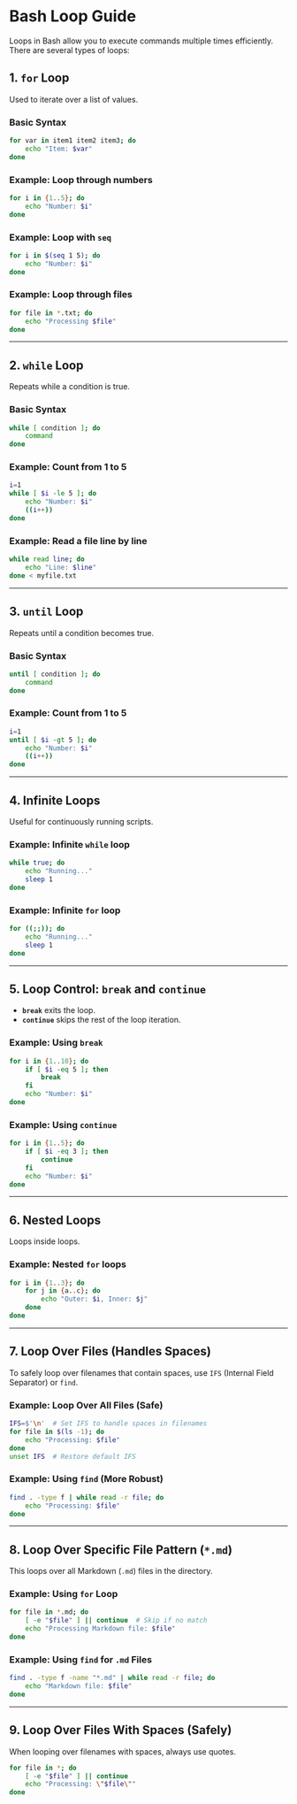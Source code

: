 # Bash Loop Guide

Loops in Bash allow you to execute commands multiple times efficiently. There are several types of loops:

## 1. `for` Loop

Used to iterate over a list of values.

### Basic Syntax

```bash
for var in item1 item2 item3; do
    echo "Item: $var"
done
```

### Example: Loop through numbers

```bash
for i in {1..5}; do
    echo "Number: $i"
done
```

### Example: Loop with `seq`

```bash
for i in $(seq 1 5); do
    echo "Number: $i"
done
```

### Example: Loop through files

```bash
for file in *.txt; do
    echo "Processing $file"
done
```

---

## 2. `while` Loop

Repeats while a condition is true.

### Basic Syntax

```bash
while [ condition ]; do
    command
done
```

### Example: Count from 1 to 5

```bash
i=1
while [ $i -le 5 ]; do
    echo "Number: $i"
    ((i++))
done
```

### Example: Read a file line by line

```bash
while read line; do
    echo "Line: $line"
done < myfile.txt
```

---

## 3. `until` Loop

Repeats until a condition becomes true.

### Basic Syntax

```bash
until [ condition ]; do
    command
done
```

### Example: Count from 1 to 5

```bash
i=1
until [ $i -gt 5 ]; do
    echo "Number: $i"
    ((i++))
done
```

---

## 4. Infinite Loops

Useful for continuously running scripts.

### Example: Infinite `while` loop

```bash
while true; do
    echo "Running..."
    sleep 1
done
```

### Example: Infinite `for` loop

```bash
for ((;;)); do
    echo "Running..."
    sleep 1
done
```

---

## 5. Loop Control: `break` and `continue`

- **`break`** exits the loop.
- **`continue`** skips the rest of the loop iteration.

### Example: Using `break`

```bash
for i in {1..10}; do
    if [ $i -eq 5 ]; then
        break
    fi
    echo "Number: $i"
done
```

### Example: Using `continue`

```bash
for i in {1..5}; do
    if [ $i -eq 3 ]; then
        continue
    fi
    echo "Number: $i"
done
```

---

## 6. Nested Loops

Loops inside loops.

### Example: Nested `for` loops

```bash
for i in {1..3}; do
    for j in {a..c}; do
        echo "Outer: $i, Inner: $j"
    done
done
```

---

## 7. Loop Over Files (Handles Spaces)

To safely loop over filenames that contain spaces, use `IFS` (Internal Field Separator) or `find`.

### Example: Loop Over All Files (Safe)

```bash
IFS=$'\n'  # Set IFS to handle spaces in filenames
for file in $(ls -1); do
    echo "Processing: $file"
done
unset IFS  # Restore default IFS
```

### Example: Using `find` (More Robust)

```bash
find . -type f | while read -r file; do
    echo "Processing: $file"
done
```

---

## 8. Loop Over Specific File Pattern (`*.md`)

This loops over all Markdown (`.md`) files in the directory.

### Example: Using `for` Loop

```bash
for file in *.md; do
    [ -e "$file" ] || continue  # Skip if no match
    echo "Processing Markdown file: $file"
done
```

### Example: Using `find` for `.md` Files

```bash
find . -type f -name "*.md" | while read -r file; do
    echo "Markdown file: $file"
done
```

---

## 9. Loop Over Files With Spaces (Safely)

When looping over filenames with spaces, always use quotes.

```bash
for file in *; do
    [ -e "$file" ] || continue
    echo "Processing: \"$file\""
done
```

